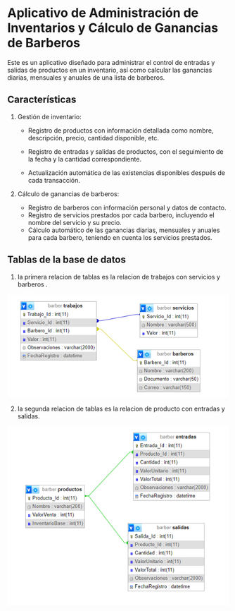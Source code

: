 # Aplicativo de Administración de Inventarios y Cálculo de Ganancias de Barberos

Este es un aplicativo diseñado para administrar el control de entradas y salidas de productos en un inventario, así como calcular las ganancias diarias, mensuales y anuales de una lista de barberos.

## Características

1. Gestión de inventario:

   - Registro de productos con información detallada como nombre, descripción, precio, cantidad disponible, etc.

   - Registro de entradas y salidas de productos, con el seguimiento de la fecha y la cantidad correspondiente.

   - Actualización automática de las existencias disponibles después de cada transacción.

     

2. Cálculo de ganancias de barberos:
   - Registro de barberos con información personal y datos de contacto.
   - Registro de servicios prestados por cada barbero, incluyendo el nombre del servicio y su precio.
   - Cálculo automático de las ganancias diarias, mensuales y anuales para cada barbero, teniendo en cuenta los servicios prestados.

## Tablas de la base de datos

1.  la primera relacion de tablas es la relacion de trabajos con servicios y barberos .

   ![](https://raw.githubusercontent.com/Novacord/AplicativoAdministraci-nBarberia/main/img%20db/Captura.PNG?token=GHSAT0AAAAAACEJF457KEKOUYWFJZHLXO36ZFVOYGA)

2.  la segunda relacion de tablas es la relacion de producto con entradas y salidas.

   ![](https://raw.githubusercontent.com/Novacord/AplicativoAdministraci-nBarberia/main/img%20db/Captura1.PNG?token=GHSAT0AAAAAACEJF457UX3X5AKY4RCPOFSKZFVO2ZA)